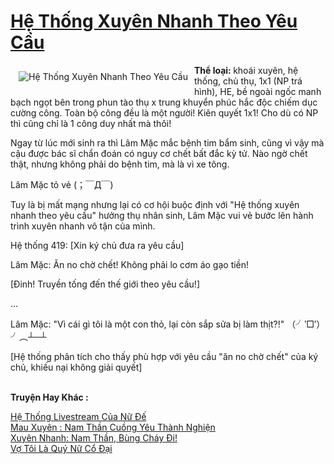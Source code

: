 <a href="https://utruyen.com/truyen/he-thong-xuyen-nhanh-theo-yeu-cau/17561/" title="Hệ Thống Xuyên Nhanh Theo Yêu Cầu"><h1>Hệ Thống Xuyên Nhanh Theo Yêu Cầu</h1></a><div style="display:table"><img align="right" style="float: left; padding: 10px;" src="https://utruyen.com/images/story/200x260/he-thong-xuyen-nhanh-theo-yeu-cau.jpg" alt="Hệ Thống Xuyên Nhanh Theo Yêu Cầu"><b>Thể loại: </b>khoái xuyên, hệ thống, chủ thụ, 1x1 (NP trá hình), HE, bề ngoài ngốc manh bạch ngọt bên trong phun tào thụ x trung khuyển phúc hắc độc chiếm dục cường công. Toàn bộ công đều là một người! Kiên quyết 1x1! Cho dù có NP thì cũng chỉ là 1 công duy nhất mà thôi!<p></p>Ngay từ lúc mới sinh ra thì Lâm Mặc mắc bệnh tim bẩm sinh, cũng vì vậy mà cậu được bác sĩ chẩn đoán có nguy cơ chết bất đắc kỳ tử. Nào ngờ chết thật, nhưng không phải do bệnh tim, mà là vì xe tông.<p></p>Lâm Mặc tỏ vẻ (；￣Д￣)<p></p>Tuy là bị mất mạng nhưng lại có cơ hội buộc định với "Hệ thống xuyên nhanh theo yêu cầu" hưởng thụ nhân sinh, Lâm Mặc vui vẻ bước lên hành trình xuyên nhanh vô tận của mình.<p></p>Hệ thống 419: [Xin ký chủ đưa ra yêu cầu]<p></p>Lâm Mặc: Ăn no chờ chết! Không phải lo cơm áo gạo tiền!<p></p>[Đinh! Truyền tống đến thế giới theo yêu cầu!]<p></p>...<p></p>Lâm Mặc: "Vì cái gì tôi là một con thỏ, lại còn sắp sửa bị làm thịt?!" （╯‵□′）╯︵┴─┴<p></p>[Hệ thống phân tích cho thấy phù hợp với yêu cầu "ăn no chờ chết" của ký chủ, khiếu nại không giải quyết]</div><p><br><b>Truyện Hay Khác :</b></p><a href="https://utruyen.com/truyen/he-thong-livestream-cua-nu-de/16902/" alt="Hệ Thống Livestream Của Nữ Đế">Hệ Thống Livestream Của Nữ Đế</a><br/><a href="https://github.com/quanluxury/ngontinhhot/tree/master/truyenhay/19509/" alt="Mau Xuyên : Nam Thần Cuồng Yêu Thành Nghiện">Mau Xuyên : Nam Thần Cuồng Yêu Thành Nghiện</a><br/><a href="https://github.com/quanluxury/ngontinhhot/tree/master/truyenhay/17066/" alt="Xuyên Nhanh: Nam Thần, Bùng Cháy Đi!">Xuyên Nhanh: Nam Thần, Bùng Cháy Đi!</a><br/><a href="https://github.com/quanluxury/ngontinhhot/tree/master/truyenhay/19053/" alt="Vợ Tôi Là Quý Nữ Cổ Đại">Vợ Tôi Là Quý Nữ Cổ Đại</a><br/>